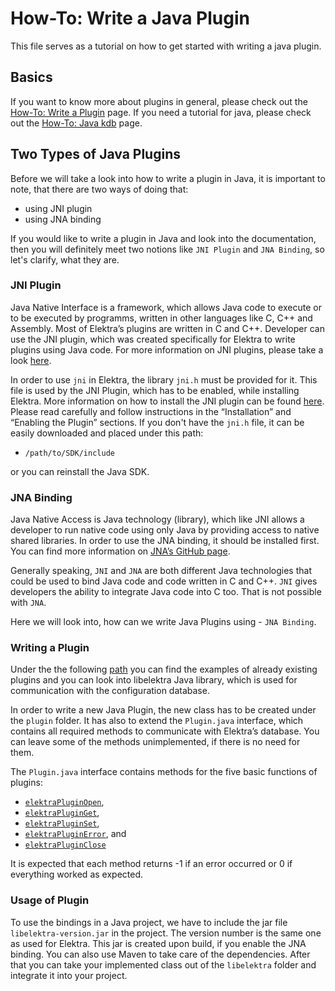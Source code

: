 # How-To: Write a Java Plugin

This file serves as a tutorial on how to get started with writing a java plugin.

## Basics

If you want to know more about plugins in general, please check out the [How-To: Write a Plugin](/doc/tutorials/plugins.md) page.
If you need a tutorial for java, please check out the [How-To: Java kdb](/doc/tutorials/java-kdb.md) page.

## Two Types of Java Plugins

Before we will take a look into how to write a plugin in Java, it is important to note, that there are two ways of doing that:

- using JNI plugin
- using JNA binding

If you would like to write a plugin in Java and look into the documentation, then you will definitely meet two notions like `JNI Plugin` and `JNA Binding`, so let's clarify, what they are.

### JNI Plugin

Java Native Interface is a framework, which allows Java code to execute or to be executed by programms, written in other languages like C, C++ and Assembly. Most of Elektra’s plugins are written in C and C++. Developer can use the JNI plugin, which was created specifically for Elektra to write plugins using Java code. For more information on JNI plugins, please take a look [here](/src/plugins/jni/README.md).

In order to use `jni` in Elektra, the library `jni.h` must be provided for it. This file is used by the JNI Plugin, which has to be enabled, while installing Elektra. More information on how to install the JNI plugin can be found [here](/src/plugins/jni/README.md). Please read carefully and follow instructions in the “Installation” and “Enabling the Plugin” sections. If you don't have the `jni.h` file, it can be easily downloaded and placed under this path:

- `/path/to/SDK/include`

or you can reinstall the Java SDK.

### JNA Binding

Java Native Access is Java technology (library), which like JNI allows a developer to run native code using only Java by providing access to native shared libraries. In order to use the JNA binding, it should be installed first. You can find more information on [JNA’s GitHub page](https://github.com/java-native-access/jna).

Generally speaking, `JNI` and `JNA` are both different Java technologies that could be used to bind Java code and code written in C and C++. `JNI` gives developers the ability to integrate Java code into C too. That is not possible with `JNA`.

Here we will look into, how can we write Java Plugins using - `JNA Binding`.

### Writing a Plugin

Under the the following [path](/src/bindings/jna/libelektra5j/src/main/java/org/libelektra) you can find the examples of already existing plugins and you can look into libelektra Java library, which is used for communication with the configuration database.

In order to write a new Java Plugin, the new class has to be created under the `plugin` folder. It has also to extend the `Plugin.java` interface, which contains all required methods to communicate with Elektra’s database. You can leave some of the methods unimplemented, if there is no need for them.

The `Plugin.java` interface contains methods for the five basic functions of plugins:

- [`elektraPluginOpen`](https://doc.libelektra.org/api/latest/html/group__plugin.html#ga23c2eb3584e38a4d494eb8f91e5e3d8d),
- [`elektraPluginGet`](https://doc.libelektra.org/api/latest/html/group__plugin.html#gacb69f3441c6d84241b4362f958fbe313),
- [`elektraPluginSet`](https://doc.libelektra.org/api/latest/html/group__plugin.html#gae65781a1deb34efc79c8cb9d9174842c),
- [`elektraPluginError`](https://doc.libelektra.org/api/latest/html/group__plugin.html#gad74b35f558ac7c3262f6069c5c47dc79), and
- [`elektraPluginClose`](https://doc.libelektra.org/api/latest/html/group__plugin.html#ga1236aefe5b2baf8b7bf636ba5aa9ea29)

It is expected that each method returns -1 if an error occurred or 0 if everything worked as expected.

### Usage of Plugin

To use the bindings in a Java project, we have to include the jar file `libelektra-version.jar` in the project. The version number is the same one as used for Elektra. This jar is created upon build, if you enable the JNA binding. You can also use Maven to take care of the dependencies. After that you can take your implemented class out of the `libelektra` folder and integrate it into your project.
